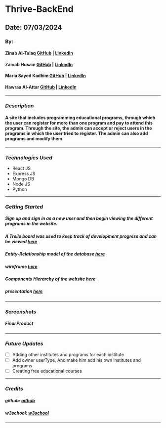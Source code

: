 # Thrive-BackEnd

## Date: 07/03/2024

### By:
#### Zinab Al-Talaq [GitHub](https://github.com/zainabaltalaq) | [LinkedIn](http://www.linkedin.com/in/zainabaltalaq)
#### Zainab Husain [GitHub](https://github.com/ZainabHussain20) | [LinkedIn](https://www.linkedin.com/in/zainab-hussain-350643310/)
#### Maria Sayed Kadhim [GitHub](https://github.com/) | [LinkedIn](http://www.linkedin.com/in/maria-kadhim)
#### Hawraa Al-Attar [GitHub](https://github.com/Hawraalattar) | [LinkedIn](https://www.linkedin.com/in/hawraalattar)

---

### **_Description_**

#### A site that includes programming educational programs, through which the user can register for more than one program and pay to attend this program. Through the site, the admin can accept or reject users in the programs in which the user tried to register. The admin can also add programs and modify them.

---

### **_Technologies Used_**

- React JS
- Express JS
- Mongo DB
- Node JS
- Python

---

### **_Getting Started_**

##### Sign up and sign in as a new user and then begin viewing the different programs in the website.
#####  A Trello board was used to keep track of development progress and can be viewed [here](https://trello.com/b/MFw3sZjK/thrive)
##### Entity-Relationship model of the database [here](https://lucid.app/lucidchart/aeb9434c-7100-43b3-9607-ef0949dafb24/edit?viewport_loc=-1355%2C-2265%2C2399%2C898%2CHWEp-vi-RSFO&invitationId=inv_d4437256-9e4a-4d3a-8dac-34507b411647)
#####  wireframe [here](https://www.canva.com/design/DAGJ5GPWuDY/r5YW6m7RyxFyzM-Y8Xae9g/edit?utm_content=DAGJ5GPWuDY&utm_campaign=designshare&utm_medium=link2&utm_source=sharebutton)
##### Components Hierarchy of the website [here]()
##### presentation [here]()


---

### **_Screenshots_**

##### Final Product

---

### **_Future Updates_**

- [ ] Adding other institutes and programs for each institute
- [ ] Add owner userType, And make him add his own institutes and programs
- [ ] Creating free educational courses

---

### **_Credits_**

##### github: [github](https://github.com/SEI-09-Bahrain/class_wiki?tab=readme-ov-file)

##### w3school: [w3school](https://www.w3schools.com/)

---
